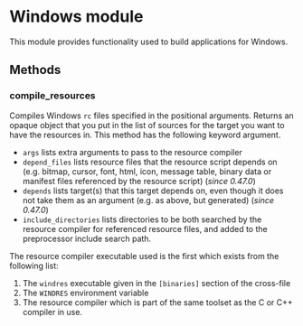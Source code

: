 # Windows module

This module provides functionality used to build applications for
Windows.

## Methods

### compile_resources

Compiles Windows `rc` files specified in the positional
arguments. Returns an opaque object that you put in the list of
sources for the target you want to have the resources in. This method
has the following keyword argument.

- `args` lists extra arguments to pass to the resource compiler
- `depend_files` lists resource files that the resource script depends on
  (e.g. bitmap, cursor, font, html, icon, message table, binary data or manifest
  files referenced by the resource script) (*since 0.47.0*)
- `depends` lists target(s) that this target depends on, even though it does not
  take them as an argument (e.g. as above, but generated) (*since 0.47.0*)
- `include_directories` lists directories to be both searched by the resource
  compiler for referenced resource files, and added to the preprocessor include
  search path.

The resource compiler executable used is the first which exists from the
following list:

1. The `windres` executable given in the `[binaries]` section of the cross-file
2. The `WINDRES` environment variable
3. The resource compiler which is part of the same toolset as the C or C++ compiler in use.
